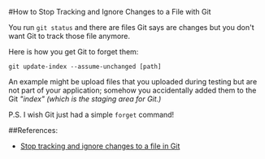 #How to Stop Tracking and Ignore Changes to a File with Git

You run `git status` and there are files Git says are changes but you don't want Git to track those file anymore.  

Here is how you get Git to forget them:

    git update-index --assume-unchanged [path]

An example might be upload files that you uploaded during testing but are not part of your application; somehow you accidentally added them to the Git _"index" (which is the staging area for Git.)_

P.S. I wish Git just had a simple `forget` command!

##References:

- [Stop tracking and ignore changes to a file in Git](http://stackoverflow.com/questions/936249/stop-tracking-and-ignore-changes-to-a-file-in-git)

